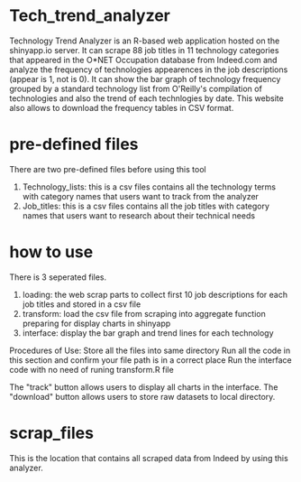 # Tech_trend_analyzer

Technology Trend Analyzer is an R-based web application hosted on the shinyapp.io server. It can scrape 88 job titles in 11 technology categories that appeared in the O*NET Occupation database from Indeed.com and analyze the frequency of technologies appearences in the job descriptions (appear is 1, not is 0). It can show the bar graph of technology frequency grouped by a standard technology list from O'Reilly's compilation of technologies and also the trend of each technlogies by date. This website also allows to download the frequency tables in CSV format.


# pre-defined files
There are two pre-defined files before using this tool
1. Technology_lists: this is a csv files contains all the technology terms with category names that users want to track from the analyzer
2. Job_titles: this is a csv files contains all the job titles with category names that users want to research about their technical needs 

# how to use

There is 3 seperated files. 
  1. loading: the web scrap parts to collect first 10 job descriptions for each job titles and stored in a csv file
  2. transform: load the csv file from scraping into aggregate function preparing for display charts in shinyapp
  3. interface: display the bar graph and trend lines for each technology

Procedures of Use:
  Store all the files into same directory
  Run all the code in this section and confirm your file path is in a correct place
  Run the interface code with no need of runing transform.R file


The "track" button allows users to display all charts in the interface.
The "download" button allows users to store raw datasets to local directory. 

# scrap_files
This is the location that contains all scraped data from Indeed by using this analyzer.
